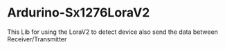 # Ardurino-Sx1276LoraV2
This Lib for using the LoraV2 to detect device also send the data between Receiver/Transmitter
